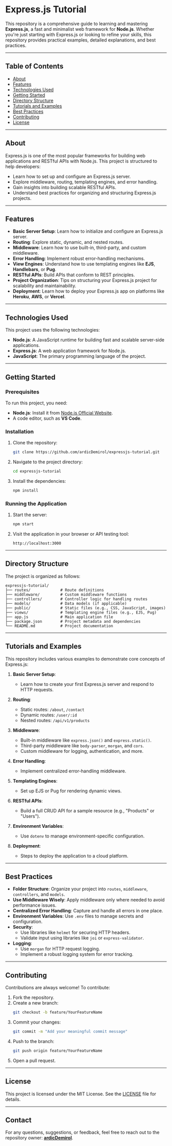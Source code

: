 # Express.js Tutorial

This repository is a comprehensive guide to learning and mastering **Express.js**, a fast and minimalist web framework for **Node.js**. Whether you're just starting with Express.js or looking to refine your skills, this repository provides practical examples, detailed explanations, and best practices.

---

## Table of Contents
- [About](#about)
- [Features](#features)
- [Technologies Used](#technologies-used)
- [Getting Started](#getting-started)
- [Directory Structure](#directory-structure)
- [Tutorials and Examples](#tutorials-and-examples)
- [Best Practices](#best-practices)
- [Contributing](#contributing)
- [License](#license)

---

## About

Express.js is one of the most popular frameworks for building web applications and RESTful APIs with Node.js. This project is structured to help developers:
- Learn how to set up and configure an Express.js server.
- Explore middleware, routing, templating engines, and error handling.
- Gain insights into building scalable RESTful APIs.
- Understand best practices for organizing and structuring Express.js projects.

---

## Features

- **Basic Server Setup**: Learn how to initialize and configure an Express.js server.
- **Routing**: Explore static, dynamic, and nested routes.
- **Middleware**: Learn how to use built-in, third-party, and custom middleware.
- **Error Handling**: Implement robust error-handling mechanisms.
- **View Engines**: Understand how to use templating engines like **EJS**, **Handlebars**, or **Pug**.
- **RESTful APIs**: Build APIs that conform to REST principles.
- **Project Organization**: Tips on structuring your Express.js project for scalability and maintainability.
- **Deployment**: Learn how to deploy your Express.js app on platforms like **Heroku**, **AWS**, or **Vercel**.

---

## Technologies Used

This project uses the following technologies:
- **Node.js**: A JavaScript runtime for building fast and scalable server-side applications.
- **Express.js**: A web application framework for Node.js.
- **JavaScript**: The primary programming language of the project.

---

## Getting Started

### Prerequisites
To run this project, you need:
- **Node.js**: Install it from [Node.js Official Website](https://nodejs.org/).
- A code editor, such as **VS Code**.

### Installation
1. Clone the repository:
   ```bash
   git clone https://github.com/ardicDemirol/expressjs-tutorial.git
   ```
2. Navigate to the project directory:
   ```bash
   cd expressjs-tutorial
   ```
3. Install the dependencies:
   ```bash
   npm install
   ```

### Running the Application
1. Start the server:
   ```bash
   npm start
   ```
2. Visit the application in your browser or API testing tool:
   ```
   http://localhost:3000
   ```

---

## Directory Structure

The project is organized as follows:
```
expressjs-tutorial/
├── routes/             # Route definitions
├── middleware/         # Custom middleware functions
├── controllers/        # Controller logic for handling routes
├── models/             # Data models (if applicable)
├── public/             # Static files (e.g., CSS, JavaScript, images)
├── views/              # Templating engine files (e.g., EJS, Pug)
├── app.js              # Main application file
├── package.json        # Project metadata and dependencies
└── README.md           # Project documentation
```

---

## Tutorials and Examples

This repository includes various examples to demonstrate core concepts of Express.js:

1. **Basic Server Setup**:
   - Learn how to create your first Express.js server and respond to HTTP requests.

2. **Routing**:
   - Static routes: `/about`, `/contact`
   - Dynamic routes: `/user/:id`
   - Nested routes: `/api/v1/products`

3. **Middleware**:
   - Built-in middleware like `express.json()` and `express.static()`.
   - Third-party middleware like `body-parser`, `morgan`, and `cors`.
   - Custom middleware for logging, authentication, and more.

4. **Error Handling**:
   - Implement centralized error-handling middleware.

5. **Templating Engines**:
   - Set up EJS or Pug for rendering dynamic views.

6. **RESTful APIs**:
   - Build a full CRUD API for a sample resource (e.g., "Products" or "Users").

7. **Environment Variables**:
   - Use `dotenv` to manage environment-specific configuration.

8. **Deployment**:
   - Steps to deploy the application to a cloud platform.

---

## Best Practices

- **Folder Structure**: Organize your project into `routes`, `middleware`, `controllers`, and `models`.
- **Use Middleware Wisely**: Apply middleware only where needed to avoid performance issues.
- **Centralized Error Handling**: Capture and handle all errors in one place.
- **Environment Variables**: Use `.env` files to manage secrets and configuration.
- **Security**:
  - Use libraries like `helmet` for securing HTTP headers.
  - Validate input using libraries like `joi` or `express-validator`.
- **Logging**:
  - Use `morgan` for HTTP request logging.
  - Implement a robust logging system for error tracking.

---

## Contributing

Contributions are always welcome! To contribute:
1. Fork the repository.
2. Create a new branch:
   ```bash
   git checkout -b feature/YourFeatureName
   ```
3. Commit your changes:
   ```bash
   git commit -m "Add your meaningful commit message"
   ```
4. Push to the branch:
   ```bash
   git push origin feature/YourFeatureName
   ```
5. Open a pull request.

---

## License

This project is licensed under the MIT License. See the [LICENSE](LICENSE) file for details.

---

## Contact

For any questions, suggestions, or feedback, feel free to reach out to the repository owner: **[ardicDemirol](https://github.com/ardicDemirol)**.
